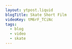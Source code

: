 ```yaml
---
layout: ytpost.liquid
blogTitle: Skate Short Film
videoKey: tM6rF_TCiNc
tags:
  - blog
  - video
  - skate
---
```

